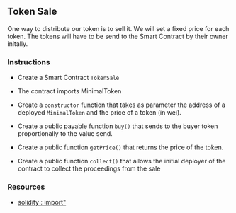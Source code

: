 ## Token Sale

One way to distribute our token is to sell it. We will set a fixed price for each token. The tokens will have to be send to the Smart Contract by their owner initally. 

### Instructions

- Create a Smart Contract `TokenSale`

- The contract imports MinimalToken

- Create a `constructor` function that takes as parameter the address of a deployed `MinimalToken` and the price of a token (in wei).

- Create a public payable function `buy()` that sends to the buyer token proportionally to the value send.

- Create a public function `getPrice()` that returns the price of the token.

- Create a public function `collect()` that allows the initial deployer of the contract to collect the proceedings from the sale

### Resources

- [solidity : import"](https://docs.soliditylang.org/en/v0.8.4/layout-of-source-files.html)
